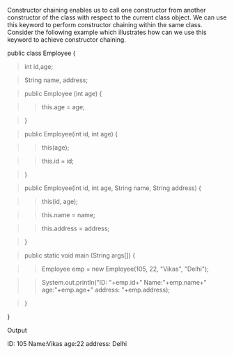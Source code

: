 Constructor chaining enables us to call one constructor from another
constructor of the class with respect to the current class object. We
can use this keyword to perform constructor chaining within the same
class. Consider the following example which illustrates how can we use
this keyword to achieve constructor chaining.

public class Employee {

>int id,age;

>String name, address;

>public Employee (int age) {

>>this.age = age;

>}

>public Employee(int id, int age) {

>>this(age);

>>this.id = id;

>}

>public Employee(int id, int age, String name, String address) {

>>this(id, age);

>>this.name = name;

>>this.address = address;

>}

>public static void main (String args\[\]) {

>>Employee emp = new Employee(105, 22, \"Vikas\", \"Delhi\");

>>System.out.println(\"ID: \"+emp.id+\" Name:\"+emp.name+\"
age:\"+emp.age+\" address: \"+emp.address);

>}

}

Output

ID: 105 Name:Vikas age:22 address: Delhi